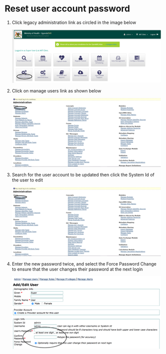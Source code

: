 # Reset user account password

1. Click legacy administration link as circled in the image below

   ![Legacy System Adminstration Link](../.gitbook/assets/legacy_system%20administration_link.png)

2. Click on manage users link as shown below

   ![Manage Users Link](../.gitbook/assets/manage_user_accounts_link%20%281%29.png)

3. Search for the user account to be updated then click the System Id of the user to edit

   ![Search for user account](../.gitbook/assets/manage_user_accounts_link.png)

4. Enter the new password twice, and select the Force Password Change to ensure that the user changes their password at the next login

   ![Reset user password](../.gitbook/assets/reset_user_account.png)

